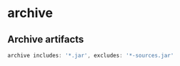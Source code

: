# archive

## Archive artifacts



```groovy
archive includes: '*.jar', excludes: '*-sources.jar'
```

